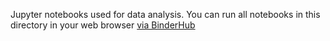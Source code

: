 Jupyter notebooks used for data analysis.
You can run all notebooks in this directory in your web browser [via BinderHub](https://mybinder.org/v2/gh/mmore500/hereditary-stratigraph-concept/binder?filepath=binder)
